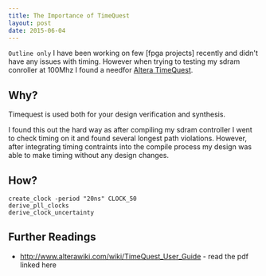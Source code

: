 ```yaml
---
title: The Importance of TimeQuest
layout: post
date: 2015-06-04
---
```


`Outline only`
I have been working on few [fpga projects] recently and didn't have any issues with
timing.  However when trying to testing my sdram conroller at 100Mhz I found a needfor [Altera TimeQuest](https://www.altera.com/support/software/timequest/sof-qts-timequest.html).

## Why?
Timequest is used both for your design verification and synthesis.  

I found this out the hard way as after compiling my sdram controller I went to check timing on it and found several longest path violations.  However, after integrating timing contraints into the compile process my design was able to make timing without any design changes. 

## How?

```
create_clock -period "20ns" CLOCK_50
derive_pll_clocks
derive_clock_uncertainty
```

## Further Readings

* http://www.alterawiki.com/wiki/TimeQuest_User_Guide - read the pdf linked here
